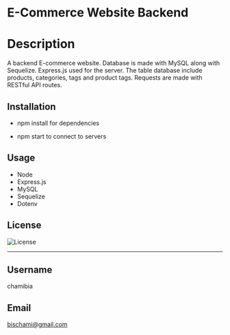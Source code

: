 # E-Commerce Website Backend

# Description

A backend E-commerce website. Database is made with MySQL along with Sequelize. Express.js used for the server. The table database include products, categories, tags and product tags. Requests are made with RESTful API routes.

## Installation

- npm install for dependencies

- npm start to connect to servers

## Usage

- Node
- Express.js
- MySQL
- Sequelize
- Dotenv

## License

![License](https://img.shields.io/badge/license--blue.svg)

---

## Username

chamibia

## Email

bischami@gmail.com
